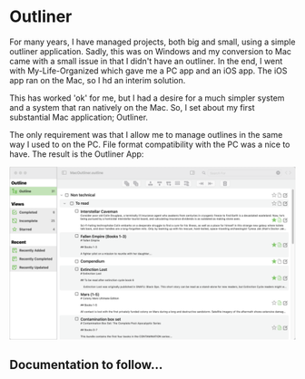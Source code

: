# Outliner

For many years, I have managed projects, both big and small, using a simple
outliner application. Sadly, this was on Windows and my conversion to Mac came with 
a small issue in that I didn't have an outliner. In the end, I went with My-Life-Organized which
gave me a PC app and an iOS app. The iOS app ran on the Mac, so I hd an interim solution.

This has worked 'ok' for me, but I had a desire for a much simpler system and a system that ran
natively on the Mac. So, I set about my first substantial Mac application; Outliner. 

The only requirement was that I allow me to manage outlines in the same way I used to on 
the PC. File format compatibility with the PC was a nice to have. The result is the Outliner App:

![The Main Window](./images/ScreenShots/mainWindow.png "The Main Window")

## Documentation to follow...




